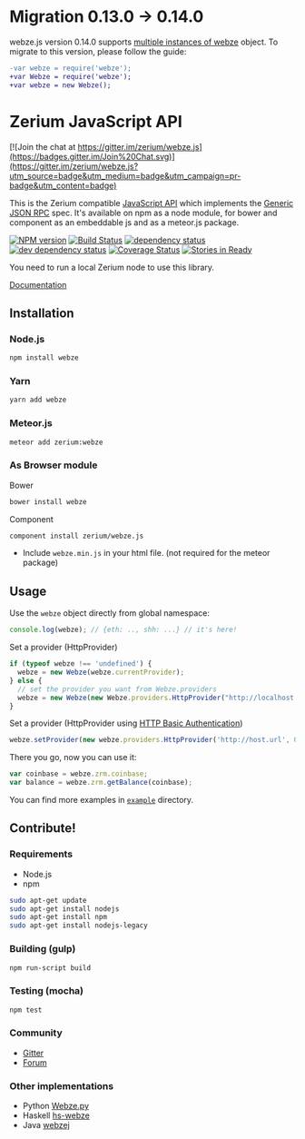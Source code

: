 # Migration 0.13.0 -> 0.14.0

webze.js version 0.14.0 supports [multiple instances of webze](https://github.com/zerium/webze.js/issues/297) object.
To migrate to this version, please follow the guide:

```diff
-var webze = require('webze');
+var Webze = require('webze');
+var webze = new Webze();
```


# Zerium JavaScript API

[![Join the chat at https://gitter.im/zerium/webze.js](https://badges.gitter.im/Join%20Chat.svg)](https://gitter.im/zerium/webze.js?utm_source=badge&utm_medium=badge&utm_campaign=pr-badge&utm_content=badge)

This is the Zerium compatible [JavaScript API](https://github.com/zerium/wiki/wiki/JavaScript-API)
which implements the [Generic JSON RPC](https://github.com/zerium/wiki/wiki/JSON-RPC) spec. It's available on npm as a node module, for bower and component as an embeddable js and as a meteor.js package.

[![NPM version][npm-image]][npm-url] [![Build Status][travis-image]][travis-url] [![dependency status][dep-image]][dep-url] [![dev dependency status][dep-dev-image]][dep-dev-url] [![Coverage Status][coveralls-image]][coveralls-url] [![Stories in Ready][waffle-image]][waffle-url]

<!-- [![browser support](https://ci.testling.com/zerium/zerium.js.png)](https://ci.testling.com/zerium/zerium.js) -->

You need to run a local Zerium node to use this library.

[Documentation](https://github.com/zerium/wiki/wiki/JavaScript-API)

## Installation

### Node.js

```bash
npm install webze
```

### Yarn

```bash
yarn add webze
```

### Meteor.js

```bash
meteor add zerium:webze
```

### As Browser module
Bower

```bash
bower install webze
```

Component

```bash
component install zerium/webze.js
```

* Include `webze.min.js` in your html file. (not required for the meteor package)

## Usage
Use the `webze` object directly from global namespace:

```js
console.log(webze); // {eth: .., shh: ...} // it's here!
```

Set a provider (HttpProvider)

```js
if (typeof webze !== 'undefined') {
  webze = new Webze(webze.currentProvider);
} else {
  // set the provider you want from Webze.providers
  webze = new Webze(new Webze.providers.HttpProvider("http://localhost:8545"));
}
```

Set a provider (HttpProvider using [HTTP Basic Authentication](https://en.wikipedia.org/wiki/Basic_access_authentication))

```js
webze.setProvider(new webze.providers.HttpProvider('http://host.url', 0, BasicAuthUsername, BasicAuthPassword));
```

There you go, now you can use it:

```js
var coinbase = webze.zrm.coinbase;
var balance = webze.zrm.getBalance(coinbase);
```

You can find more examples in [`example`](https://github.com/zerium/webze.js/tree/master/example) directory.


## Contribute!

### Requirements

* Node.js
* npm

```bash
sudo apt-get update
sudo apt-get install nodejs
sudo apt-get install npm
sudo apt-get install nodejs-legacy
```

### Building (gulp)

```bash
npm run-script build
```


### Testing (mocha)

```bash
npm test
```

### Community
 - [Gitter](https://gitter.im/zerium/webze.js?source=orgpage)
 - [Forum](https://forum.zerium.org/categories/zerium-js)


### Other implementations
 - Python [Webze.py](https://github.com/pipermerriam/webze.py)
 - Haskell [hs-webze](https://github.com/airalab/hs-webze)
 - Java [webzej](https://github.com/webzej/webzej)


[npm-image]: https://badge.fury.io/js/webze.png
[npm-url]: https://npmjs.org/package/webze
[travis-image]: https://travis-ci.org/zerium/webze.js.svg
[travis-url]: https://travis-ci.org/zerium/webze.js
[dep-image]: https://david-dm.org/zerium/webze.js.svg
[dep-url]: https://david-dm.org/zerium/webze.js
[dep-dev-image]: https://david-dm.org/zerium/webze.js/dev-status.svg
[dep-dev-url]: https://david-dm.org/zerium/webze.js#info=devDependencies
[coveralls-image]: https://coveralls.io/repos/zerium/webze.js/badge.svg?branch=master
[coveralls-url]: https://coveralls.io/r/zerium/webze.js?branch=master
[waffle-image]: https://badge.waffle.io/zerium/webze.js.svg?label=ready&title=Ready
[waffle-url]: https://waffle.io/zerium/webze.js
